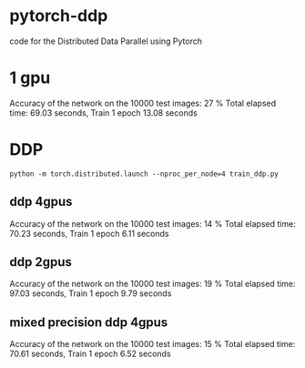 # pytorch-ddp
code for the Distributed Data Parallel using Pytorch


# 1 gpu
Accuracy of the network on the 10000 test images: 27 %
Total elapsed time: 69.03 seconds,      Train 1 epoch 13.08 seconds


# DDP 
```
python -m torch.distributed.launch --nproc_per_node=4 train_ddp.py
```
## ddp 4gpus
Accuracy of the network on the 10000 test images: 14 %
Total elapsed time: 70.23 seconds,      Train 1 epoch 6.11 seconds

## ddp 2gpus
Accuracy of the network on the 10000 test images: 19 %
Total elapsed time: 97.03 seconds,      Train 1 epoch 9.79 seconds


## mixed precision ddp 4gpus
Accuracy of the network on the 10000 test images: 15 %
Total elapsed time: 70.61 seconds,      Train 1 epoch 6.52 seconds
